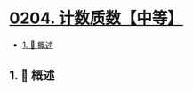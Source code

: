# [0204. 计数质数【中等】](https://github.com/Tdahuyou/TNotes.leetcode/tree/main/notes/0204.%20%E8%AE%A1%E6%95%B0%E8%B4%A8%E6%95%B0%E3%80%90%E4%B8%AD%E7%AD%89%E3%80%91)

<!-- region:toc -->

- [1. 📝 概述](#1--概述)

<!-- endregion:toc -->

## 1. 📝 概述
